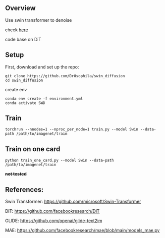 ## Overview

Use swin transformer to denoise

check [here](https://github.com/Dr0sophila/swin_diffusion/blob/main/models.py)

code base on DiT

## Setup

First, download and set up the repo:

```
git clone https://github.com/Dr0sophila/swin_diffusion
cd swin_diffusion
```

create env

```
conda env create -f environment.yml
conda activate SWD
```

## Train

```
torchrun --nnodes=1 --nproc_per_node=1 train.py --model Swin --data-path /path/to/imagenet/train
```
## Train on one card 

```
python train_one_card.py --model Swin --data-path /path/to/imagenet/train
```

**~~not tested~~**

## References:
Swin Transformer: https://github.com/microsoft/Swin-Transformer

DiT: https://github.com/facebookresearch/DiT

GLIDE: https://github.com/openai/glide-text2im

MAE: https://github.com/facebookresearch/mae/blob/main/models_mae.py

